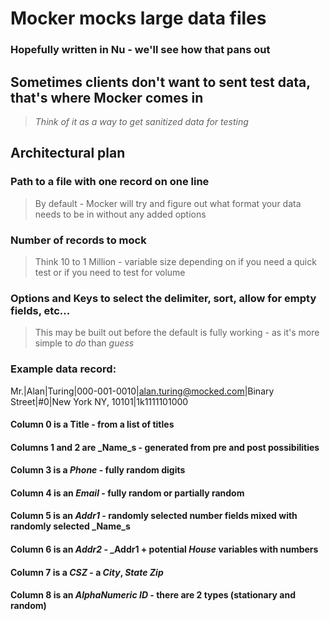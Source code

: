 # Mocker mocks large data files
### Hopefully written in Nu - we'll see how that pans out

## Sometimes clients don't want to sent test data, that's where Mocker comes in
> _Think of it as a way to get sanitized data for testing_

## Architectural plan

### Path to a file with one record on one line
> By default - Mocker will try and figure out what format your data needs to be in without any added options

### Number of records to mock
> Think 10 to 1 Million - variable size depending on if you need a quick test or if you need to test for volume

### Options and Keys to select the delimiter, sort, allow for empty fields, etc...
> This may be built out before the default is fully working - as it's more simple to _do_ than _guess_

### Example data record:
Mr.|Alan|Turing|000-001-0010|alan.turing@mocked.com|Binary Street|#0|New York NY, 10101|1k1111101000

#### Column 0 is a Title - from a list of titles
#### Columns 1 and 2 are _Name_s - generated from pre and post possibilities
#### Column 3 is a _Phone_ - fully random digits
#### Column 4 is an _Email_ - fully random or partially random
#### Column 5 is an _Addr1_ - randomly selected number fields mixed with randomly selected _Name_s
#### Column 6 is an _Addr2_ - _Addr1 + potential _House_ variables with numbers
#### Column 7 is a _CSZ_ - a _City_, _State_ _Zip_
#### Column 8 is an _AlphaNumeric ID_ - there are 2 types (stationary and random)
